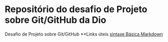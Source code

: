 # Repositório do desafio de Projeto sobre Git/GitHub da Dio
Desafio de Projeto sobre Git/GitHub
**Links úteis
[sintaxe Básica Markdown](https://www.markdownguide.org/basic-syntax/)
